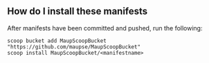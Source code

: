 ## How do I install these manifests

After manifests have been committed and pushed, run the following:

```pwsh
scoop bucket add MaupScoopBucket "https://github.com/maupse/MaupScoopBucket"
scoop install MaupScoopBucket/<manifestname>
```
